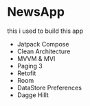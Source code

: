 # NewsApp

this i used to build this app
- Jatpack Compose
- Clean Architecture
- MVVM & MVI
- Paging 3
- Retofit
- Room
- DataStore Preferences
- Dagge Hillt
